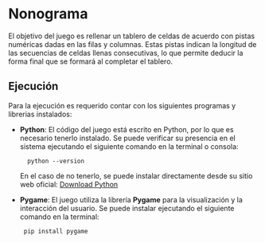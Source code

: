 # Nonograma
El objetivo del juego es rellenar un tablero de celdas de acuerdo con pistas numéricas dadas en las filas y columnas. Estas pistas indican la longitud de las secuencias de celdas llenas consecutivas, lo que permite deducir la forma final que se formará al completar el tablero.

## Ejecución

Para la ejecución es requerido contar con los siguientes programas y librerias instalados:

- **Python**: El código del juego está escrito en Python, por lo que es necesario tenerlo instalado. Se puede verificar su presencia en el sistema ejecutando el siguiente comando en la terminal o consola:
    
	    python --version 

	En el caso de no tenerlo, se puede instalar directamente desde su sitio web oficial: [Download Python](https://www.python.org/downloads/)    



-  **Pygame**: El juego utiliza la librería **Pygame** para la visualización y la interacción del usuario. Se puede instalar ejecutando el siguiente comando en la terminal:

	    pip install pygame